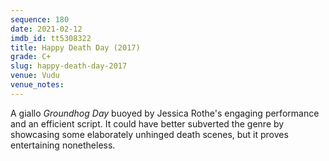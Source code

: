 ```yaml
---
sequence: 180
date: 2021-02-12
imdb_id: tt5308322
title: Happy Death Day (2017)
grade: C+
slug: happy-death-day-2017
venue: Vudu
venue_notes:
---
```


A giallo <span data-imdb-id="tt0107048">_Groundhog Day_</span> buoyed by Jessica Rothe's engaging performance and an efficient script. It could have better subverted the genre by showcasing some elaborately unhinged death scenes, but it proves entertaining nonetheless.
